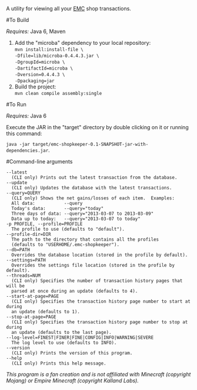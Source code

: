A utility for viewing all your [EMC][1] shop transactions.

#To Build

*Requires:* Java 6, Maven

1. Add the "microba" dependency to your local repository:  
`mvn install:install-file \`  
`-Dfile=lib/microba-0.4.4.3.jar \`  
`-DgroupId=microba \`  
`-DartifactId=microba \`  
`-Dversion=0.4.4.3 \`  
`-Dpackaging=jar`
1. Build the project:  
`mvn clean compile assembly:single`

#To Run

*Requires:* Java 6

Execute the JAR in the "target" directory by double clicking on it or running this command:

`java -jar target/emc-shopkeeper-0.1-SNAPSHOT-jar-with-dependencies.jar`.

#Command-line arguments

    --latest
      (CLI only) Prints out the latest transaction from the database.
    --update
      (CLI only) Updates the database with the latest transactions.
    --query=QUERY
      (CLI only) Shows the net gains/losses of each item.  Examples:
      All data:           --query
      Today's data:       --query="today"
      Three days of data: --query="2013-03-07 to 2013-03-09"
      Data up to today:   --query="2013-03-07 to today"
    -p PROFILE, --profile=PROFILE
      The profile to use (defaults to "default").
    --profile-dir=DIR
      The path to the directory that contains all the profiles
      (defaults to "USERHOME/.emc-shopkeeper").
    --db=PATH
      Overrides the database location (stored in the profile by default).
    --settings=PATH
      Overrides the settings file location (stored in the profile by default).
    --threads=NUM
      (CLI only) Specifies the number of transaction history pages that will be
      parsed at once during an update (defaults to 4).
    --start-at-page=PAGE
      (CLI only) Specifies the transaction history page number to start at during
      an update (defaults to 1).
    --stop-at-page=PAGE
      (CLI only) Specifies the transaction history page number to stop at during
      an update (defaults to the last page).
    --log-level=FINEST|FINER|FINE|CONFIG|INFO|WARNING|SEVERE
      The log level to use (defaults to INFO).
    --version
      (CLI only) Prints the version of this program.
    --help
      (CLI only) Prints this help message.

*This program is a fan creation and is not affiliated with Minecraft (copyright Mojang) or Empire Minecraft (copyright Kalland Labs).*

[1]: http://empireminecraft.com
